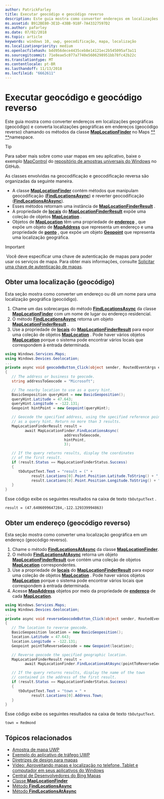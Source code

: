 ```yaml
---
author: PatrickFarley
title: Executar geocódigo e geocódigo reverso
description: Este guia mostra como converter endereços em localizações geográficas (geocódigo) e converta localizações geográficas em endereços (geocódigo reverso) chamando os métodos da classe MapLocationFinder no namespace Windows.
ms.assetid: B912BE80-3E1D-43BB-918F-7A43327597D2
ms.author: pafarley
ms.date: 07/02/2018
ms.topic: article
keywords: windows 10, uwp, geocodificação, mapa, localização
ms.localizationpriority: medium
ms.openlocfilehash: bdd956dece4435ceb8e14121ec2b545095af3a11
ms.sourcegitcommit: 71e8eae5c077a7740e5606298951bb78fc42b22c
ms.translationtype: MT
ms.contentlocale: pt-BR
ms.lasthandoff: 11/13/2018
ms.locfileid: "6662611"
---
```

# <a name="perform-geocoding-and-reverse-geocoding"></a>Executar geocódigo e geocódigo reverso

Este guia mostra como converter endereços em localizações geográficas (geocódigo) e converta localizações geográficas em endereços (geocódigo reverso) chamando os métodos da classe [**MapLocationFinder**](https://msdn.microsoft.com/library/windows/apps/dn627550) no Maps [** **](https://msdn.microsoft.com/library/windows/apps/dn636979)namespace.

> [!TIP]
> Para saber mais sobre como usar mapas em seu aplicativo, baixe o exemplo [MapControl](https://github.com/Microsoft/Windows-universal-samples/tree/master/Samples/MapControl) do [repositório de amostras universais do Windows](hhttps://github.com/Microsoft/Windows-universal-samples) no GitHub.

As classes envolvidas na geocodificação e geocodificação reversa são organizadas da seguinte maneira.

-   A classe [**MapLocationFinder**](https://msdn.microsoft.com/library/windows/apps/dn627550) contém métodos que manipulam geocodificação ([**FindLocationsAsync**](https://msdn.microsoft.com/library/windows/apps/dn636925)) e reverter geocodificação ([**FindLocationsAtAsync**](https://msdn.microsoft.com/library/windows/apps/dn636928)).
-   Esses métodos retornam uma instância de [**MapLocationFinderResult**](https://msdn.microsoft.com/library/windows/apps/dn627551) .
-   A propriedade de [**locais**](https://msdn.microsoft.com/library/windows/apps/dn627552) do [**MapLocationFinderResult**](https://msdn.microsoft.com/library/windows/apps/dn627551) expõe uma coleção de objetos [**MapLocation**](https://msdn.microsoft.com/library/windows/apps/dn627549) . 
-   Objetos de [**MapLocation**](https://msdn.microsoft.com/library/windows/apps/dn627549) têm uma propriedade de [**endereço**](https://msdn.microsoft.com/library/windows/apps/dn636929) , que expõe um objeto de [**MapAddress**](https://msdn.microsoft.com/library/windows/apps/dn627533) que representa um endereço e uma propriedade de [**ponto**](https://docs.microsoft.com/uwp/api/windows.services.maps.maplocation.point) , que expõe um objeto [**Geopoint**](https://docs.microsoft.com/uwp/api/windows.devices.geolocation.geopoint) que representa uma localização geográfica.

> [!IMPORTANT]
> Você deve especificar uma chave de autenticação de mapas para poder usar os serviços de mapa. Para obter mais informações, consulte [Solicitar uma chave de autenticação de mapas](authentication-key.md).

## <a name="get-a-location-geocode"></a>Obter uma localização (geocódigo)

Esta seção mostra como converter um endereço ou dê um nome para uma localização geográfica (geocódigo).

1.  Chame um das sobrecargas do método [**FindLocationsAsync**](https://msdn.microsoft.com/library/windows/apps/dn636925) da classe [**MapLocationFinder**](https://msdn.microsoft.com/library/windows/apps/dn627550) com um nome de lugar ou endereço residencial.
2.  O método [**FindLocationsAsync**](https://msdn.microsoft.com/library/windows/apps/dn636925) retorna um objeto [**MapLocationFinderResult**](https://msdn.microsoft.com/library/windows/apps/dn627551) .
3.  Use a propriedade de [**locais**](https://msdn.microsoft.com/library/windows/apps/dn627552) do [**MapLocationFinderResult**](https://msdn.microsoft.com/library/windows/apps/dn627551) para expor uma coleção de objetos [**MapLocation**](https://msdn.microsoft.com/library/windows/apps/dn627549) . Pode haver vários objetos [**MapLocation**](https://msdn.microsoft.com/library/windows/apps/dn627549) porque o sistema pode encontrar vários locais que correspondem à entrada determinada.

```csharp
using Windows.Services.Maps;
using Windows.Devices.Geolocation;
...
private async void geocodeButton_Click(object sender, RoutedEventArgs e)
{
   // The address or business to geocode.
   string addressToGeocode = "Microsoft";

   // The nearby location to use as a query hint.
   BasicGeoposition queryHint = new BasicGeoposition();
   queryHint.Latitude = 47.643;
   queryHint.Longitude = -122.131;
   Geopoint hintPoint = new Geopoint(queryHint);

   // Geocode the specified address, using the specified reference point
   // as a query hint. Return no more than 3 results.
   MapLocationFinderResult result =
         await MapLocationFinder.FindLocationsAsync(
                           addressToGeocode,
                           hintPoint,
                           3);

   // If the query returns results, display the coordinates
   // of the first result.
   if (result.Status == MapLocationFinderStatus.Success)
   {
      tbOutputText.Text = "result = (" +
            result.Locations[0].Point.Position.Latitude.ToString() + "," +
            result.Locations[0].Point.Position.Longitude.ToString() + ")";
   }
}
```

Esse código exibe os seguintes resultados na caixa de texto `tbOutputText` .

``` syntax
result = (47.6406099647284,-122.129339994863)
```

## <a name="get-an-address-reverse-geocode"></a>Obter um endereço (geocódigo reverso)

Esta seção mostra como converter uma localização geográfica em um endereço (geocódigo reverso).

1.  Chame o método [**FindLocationsAtAsync**](https://msdn.microsoft.com/library/windows/apps/dn636928) da classe [**MapLocationFinder**](https://msdn.microsoft.com/library/windows/apps/dn627550).
2.  O método [**FindLocationsAtAsync**](https://msdn.microsoft.com/library/windows/apps/dn636928) retorna um objeto [**MapLocationFinderResult**](https://msdn.microsoft.com/library/windows/apps/dn627551) que contém uma coleção de objetos [**MapLocation**](https://msdn.microsoft.com/library/windows/apps/dn627549) correspondentes.
3.  Use a propriedade de [**locais**](https://msdn.microsoft.com/library/windows/apps/dn627552) do [**MapLocationFinderResult**](https://msdn.microsoft.com/library/windows/apps/dn627551) para expor uma coleção de objetos [**MapLocation**](https://msdn.microsoft.com/library/windows/apps/dn627549) . Pode haver vários objetos [**MapLocation**](https://msdn.microsoft.com/library/windows/apps/dn627549) porque o sistema pode encontrar vários locais que correspondem à entrada determinada.
4.  Acesse [**MapAddress**](https://msdn.microsoft.com/library/windows/apps/dn627533) objetos por meio da propriedade de [**endereço**](https://msdn.microsoft.com/library/windows/apps/dn636929) de cada [**MapLocation**](https://msdn.microsoft.com/library/windows/apps/dn627549).

```csharp
using Windows.Services.Maps;
using Windows.Devices.Geolocation;
...
private async void reverseGeocodeButton_Click(object sender, RoutedEventArgs e)
{
   // The location to reverse geocode.
   BasicGeoposition location = new BasicGeoposition();
   location.Latitude = 47.643;
   location.Longitude = -122.131;
   Geopoint pointToReverseGeocode = new Geopoint(location);

   // Reverse geocode the specified geographic location.
   MapLocationFinderResult result =
         await MapLocationFinder.FindLocationsAtAsync(pointToReverseGeocode);

   // If the query returns results, display the name of the town
   // contained in the address of the first result.
   if (result.Status == MapLocationFinderStatus.Success)
   {
      tbOutputText.Text = "town = " +
            result.Locations[0].Address.Town;
   }
}
```

Esse código exibe os seguintes resultados na caixa de texto `tbOutputText`.

``` syntax
town = Redmond
```

## <a name="related-topics"></a>Tópicos relacionados

* [Amostra de mapa UWP](http://go.microsoft.com/fwlink/p/?LinkId=619977)
* [Exemplo do aplicativo de tráfego UWP](http://go.microsoft.com/fwlink/p/?LinkId=619982)
* [Diretrizes de design para mapas](https://msdn.microsoft.com/library/windows/apps/dn596102)
* [Vídeo: Aproveitando mapas e localização no telefone, Tablet e computador em seus aplicativos do Windows](https://channel9.msdn.com/Events/Build/2015/2-757)
* [Central de Desenvolvedores do Bing Mapas](https://www.bingmapsportal.com/)
* [Classe **MapLocationFinder**](https://msdn.microsoft.com/library/windows/apps/dn627550)
* [Método **FindLocationsAsync**](https://msdn.microsoft.com/library/windows/apps/dn636925)
* [Método **FindLocationsAtAsync**](https://msdn.microsoft.com/library/windows/apps/dn636928)
